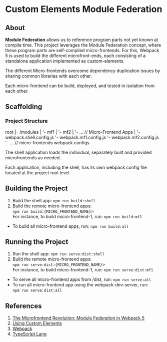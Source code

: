 # Custom Elements Module Federation

## About

**Module Federation** allows us to reference program parts not yet known at compile time. This project leverages
the Module Federation concept, where these program parts are self-compiled micro-frontends. For this, Webpack 5
is used to build the different microfront-ends, each consisting of a standalone application implemented as
custom-elements.

The different Micro-frontends overcome dependency duplication issues by sharing common libraries with each other.

Each micro-frontend can be build, deployed, and tested in isolation from each other.


## Scaffolding

### Project Structure

root
  |- /modules
  |  '- mf1
  |  '- mf2
  |  '- ...                   // Micro-Frontend Apps
  |
  '- webpack.shell.config.js
  '- webpack.mf1.config.js
  '- webpack.mf2.config.js
  '- ...                      // micro-frontends webpack configs

The shell application loads the individual, separately built and provided microfrontends as needed.

Each application, including the shell, has its own webpack config file located at the project root level.

## Building the Project

1. Build the shell app: `npm run build:shell`
2. Build the remote micro-frontend apps:
    <br>`npm run build:{MICRO_FRONTEND_NAME}`>
    <br>For instance, to build micro-frontend-1, run: `npm run build:mf1`

* To build all micro-frontend apps, run: `npm run build:all`

## Running the Project

1. Run the shell app: `npm run serve:dist:shell`
2. Build the remote micro-frontend apps:
    <br>`npm run serve:dist:{MICRO_FRONTEND_NAME}`>
    <br>For instance, to build micro-frontend-1, run: `npm run serve:dist:mf1`

* To serve all micro-frontend apps from /dist, run: `npm run serve:all`
* To run all micro-frontend app using the webpack-dev-server, run:
   <br>`npm run serve:dist:all`


## References

1. [The Microfrontend Revolution: Module Federation in Webpack 5](https://www.angulararchitects.io/aktuelles/the-microfrontend-revolution-module-federation-in-webpack-5/)
2. [Using Custom Elements](https://developer.mozilla.org/en-US/docs/Web/Web_Components/Using_custom_elements)
3. [Webpack](https://webpack.js.org/)
4. [TypeScript Lang](https://www.typescriptlang.org/)